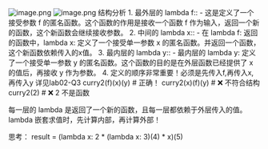 ![image.png](https://cdn.jsdelivr.net/gh/hoo01/image_auto/20250228151701.png)
![image.png](https://cdn.jsdelivr.net/gh/hoo01/image_auto/20250228151708.png)
结构分析
	1. 最外层的 lambda f::
		- 这是定义了一个接受参数 f 的匿名函数。这个函数的作用是接收一个函数 f 作为输入，返回一个新的函数，这个新函数会继续接收参数。
	2. 中间的 lambda x::
		- 在 lambda f: 返回的函数中，lambda x: 定义了一个接受单一参数 x 的匿名函数。并返回一个函数，这个新函数依赖传入的x值。
	3. 最内层的 lambda y::
		 - 最内层的 lambda y: 定义了一个接受单一参数 y 的匿名函数。这个函数的目的是在外层函数已经提供了 x 的值后，再接收 y 作为参数。
	4. 定义的顺序非常重要！必须是先传入f,再传入x,再传入y 详见lab02-Q3
	curry2(f)(x)(y)  # 正确！
	curry2(x)(f)(y) # ❌ 不符合结构 
	curry2(2) # ❌ 2 不是函数



每一层的 lambda 是返回了一个新的函数，且每一层都依赖于外层传入的值。
lambda 嵌套求值时，先计算内部，再计算外部！

思考：
result = (lambda x: 2 * (lambda x: 3)(4) * x)(5)